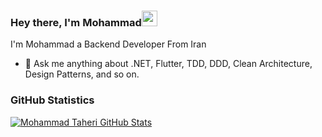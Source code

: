 ### Hey there, I'm  Mohammad<img src="https://media.giphy.com/media/hvRJCLFzcasrR4ia7z/giphy.gif" width="25px">

<!--
<div align="center">
<p align="center">Join Me In Socials!</p>
  
<a href="https://www.linkedin.com/in/mohammad-taheri-8996821a7?utm_source=share&utm_campaign=share_via&utm_content=profile&utm_medium=android_app">
    <img src="https://img.shields.io/badge/linkedin-%230077B5.svg?&style=for-the-badge&logo=linkedin&logoColor=white" />
</a>
-->


</div>

I'm Mohammad a Backend Developer From Iran
- 💬 Ask me anything about .NET, Flutter, TDD, DDD, Clean Architecture,  Design Patterns, and so on.

<!--
- 🌏 You can find me in social that is mentioned in top Or for fast way just send me a Mail in taherimohammad08@gmail.com
-->


<!--

### Languages & Tools
<div>
<img src="https://img.shields.io/badge/.NET-0175C2?style=flat-square&logo=dotnet&logoColor=white">
<img src="https://img.shields.io/badge/Dart-02569B?style=flat-square&logo=dart&logoColor=white">
<img src="https://img.shields.io/badge/Flutter-ED8B00?style=flat-square&logo=flutter&logoColor=white">

<img src="https://img.shields.io/badge/Nodejs-4CAF50?style=flat-square&logo=Nodejs&logoColor=white">
<img src="https://img.shields.io/badge/MongoDb-4CAF50?style=flat-square&logo=MongoDb&logoColor=white">

<img src="https://img.shields.io/badge/SqlServer-A1887F?style=flat-square&logo=mss&logoColor=white">
</div>
-->

### GitHub Statistics
[![Mohammad Taheri GitHub Stats](https://github-readme-stats.vercel.app/api?username=mohammadtaherri&show_icons=true&theme=nord)](https://github.com/anuraghazra/github-readme-stats)


<!--
[![Top Langs](https://github-readme-stats.vercel.app/api/top-langs/?username=mohammadtaherri&layout=compact)](https://github.com/anuraghazra/github-readme-stats)
-->
<!--
<p align="center"> 
  Visitor count<br>
  <img src="https://profile-counter.glitch.me/mohammadtaherri/count.svg" />
</p>

-->

